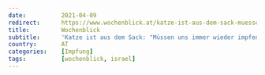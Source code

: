 ```yaml
---
date:          2021-04-09
redirect:      https://www.wochenblick.at/katze-ist-aus-dem-sack-muessen-uns-immer-wieder-impfen-lassen/
title:         Wochenblick
subtitle:      'Katze ist aus dem Sack: "Müssen uns immer wieder impfen lassen"'
country:       AT
categories:    [Impfung]
tags:          [wochenblick, israel]
---
```

